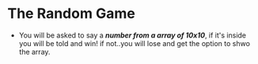 # The Random Game

* You will be asked to say a ***number from a array of 10x10***, if it's inside you will be told and win! if not..you will lose and get the option to shwo the array.

